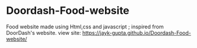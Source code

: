 # Doordash-Food-website
Food website made using Html,css and javascript ; inspired from DoorDash's website.
view site: https://jayk-gupta.github.io/Doordash-Food-website/
